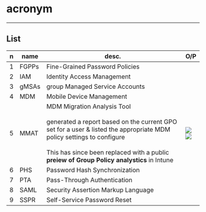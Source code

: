 # acronym

---

## List
|n|name|desc.|O/P|
|-|-------|-----|----|
|1|FGPPs|Fine-Grained Password Policies|
|2|IAM|Identity Access Management|
|3|gMSAs|group Managed Service Accounts|
|4|MDM|Mobile Device Management|
|5|MMAT|MDM Migration Analysis Tool<br/><br/>generated a report based on the current GPO set for a user & listed the appropriate MDM policy settings to configure<br/><br/>This has since been replaced with a public **preiew of Group Policy analystics** in Intune|<img src="https://i.imgur.com/xDeHeT6.png"><img src="https://i.imgur.com/nWOK2iI.png">|
|6|PHS|Password Hash Synchronization|
|7|PTA|Pass-Through Authentication|
|8|SAML|Security Assertion Markup Language|
|9|SSPR|Self-Service Password Reset|

